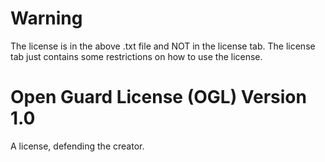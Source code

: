 # Warning
The license is in the above .txt file and NOT in the license tab. The license tab just contains some restrictions on how to use the license.

# Open Guard License (OGL) Version 1.0
A license, defending the creator.

